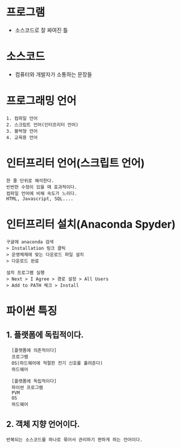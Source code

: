# 프로그램
* 소스코드로 잘 짜여진 틀

# 소스코드
* 컴퓨터와 개발자가 소통하는 문장들

# 프로그래밍 언어
    1. 컴파일 언어
    2. 스크립트 언어(인터프리터 언어)
    3. 블럭형 언어
    4. 교육용 언어

# 인터프리터 언어(스크립트 언어)
	한 줄 단위로 해석한다.
	빈번한 수정이 있을 때 효과적이다.
	컴파일 언어에 비해 속도가 느리다.
	HTML, Javascript, SQL....

# 인터프리터 설치(Anaconda Spyder)
	구글에 anaconda 검색
	> Installation 링크 클릭
	> 운영체제에 맞는 다운로드 파일 설치
	> 다운로드 완료

	설치 프로그램 실행
	> Next > I Agree > 경로 설정 > All Users
	> Add to PATH 체크 > Install

# 파이썬 특징
  ## 1. 플랫폼에 독립적이다.

	  [플랫폼에 의존적이다]
	  프로그램
	  OS(하드웨어에 적절한 전기 신호를 흘려준다)
	  하드웨어

	  [플랫폼에 독립적이다]
	  파이썬 프로그램
	  PVM
	  OS
	  하드웨어
   
  ## 2. 객체 지향 언어이다.
    반복되는 소스코드를 하나로 묶어서 관리하기 편하게 하는 언어이다.

